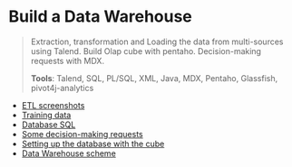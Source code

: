 # Build a Data Warehouse
> Extraction, transformation and Loading the data from multi-sources using Talend. Build Olap cube with pentaho. Decision-making requests with MDX.
> 
> **Tools**: Talend, SQL, PL/SQL, XML, Java, MDX, Pentaho, Glassfish, pivot4j-analytics
> 
* [ETL screenshots](/Talend)
* [Training data](/data)
* [Database SQL](/sql)
* [Some decision-making requests](/mdx_requetes.mdx)
* [Setting up the database with the cube](/sales.properties)
* [Data Warehouse scheme](/sales.xml)
